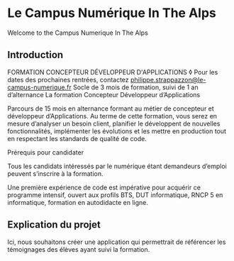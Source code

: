 # Le Campus Numérique In The Alps

Welcome to the Campus Numerique In The Alps

## Introduction
FORMATION CONCEPTEUR DÉVELOPPEUR D'APPLICATIONS
◊ Pour les dates des prochaines rentrées, contactez philippe.strappazzon@le-campus-numerique.fr
Socle de 3 mois de formation, suivi de 1 an d’alternance
La formation Concepteur Développeur d’Applications

Parcours de 15 mois en alternance formant au métier de concepteur et développeur d’Applications. 
Au terme de cette formation, vous serez en mesure d’analyser un besoin client, planifier le développent de nouvelles fonctionnalités, implémenter les évolutions et les mettre en production tout en respectant les standards de qualité de code.  

 
Prérequis pour candidater 

Tous les candidats intéressés par le numérique étant demandeurs d’emploi peuvent s’inscrire à la  formation.

Une première expérience de code est impérative pour acquérir ce programme intensif, ouvert aux profils BTS, DUT informatique, RNCP 5 en informatique, formation en autodidacte en ligne.

## Explication du projet

Ici, nous souhaitons créer une application qui permettrait de référencer les témoignages des élèves ayant suivi la formation.
